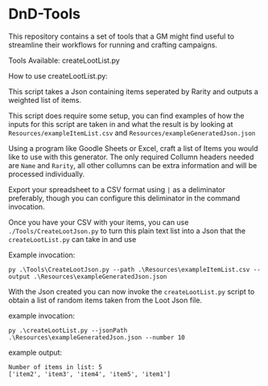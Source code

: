 # DnD-Tools

This repository contains a set of tools that a GM might find useful to streamline their workflows for running and crafting campaigns.

Tools Available:
createLootList.py

How to use createLootList.py:

This script takes a Json containing items seperated by Rarity and outputs a weighted list of items. 

This script does require some setup, you can find examples of how the inputs for this script are taken in and what the result is by looking at `Resources/exampleItemList.csv` and `Resources/exampleGeneratedJson.json`

Using a program like Goodle Sheets or Excel, craft a list of Items you would like to use with this generator. The only required Collumn headers needed are `Name` and `Rarity`, all other collumns can be extra information and will be processed individually.

Export your spreadsheet to a CSV format using `|` as a deliminator preferably, though you can configure this deliminator in the command invocation.

Once you have your CSV with your items, you can use `./Tools/CreateLootJson.py` to turn this plain text list into a Json that the  `createLootList.py` can take in and use

Example invocation:
```
py .\Tools\CreateLootJson.py --path .\Resources\exampleItemList.csv --output .\Resources\exampleGeneratedJson.json
```

With the Json created you can now invoke the `createLootList.py` script to obtain a list of random items taken from the Loot Json file.

example invocation:
```
py .\createLootList.py --jsonPath .\Resources\exampleGeneratedJson.json --number 10
```

example output:
```
Number of items in list: 5
['item2', 'item3', 'item4', 'item5', 'item1']
```